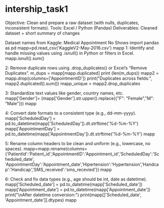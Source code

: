 # intership_task1

Objective: Clean and prepare a raw dataset (with nulls, duplicates, inconsistent formats).
Tools: Excel / Python (Pandas)
Deliverables: Cleaned dataset + short summary of changes

Dataset names from Kaggle:
                          Medical Appointment No Shows
import pandas as pd
mapp=pd.read_csv('KaggleV2-May-2016.csv')
mapp
1: Identify and handle missing values using .isnull() in Python or filters in Excel.
   mapp.isnull().sum()
   
2: Remove duplicate rows using .drop_duplicates() or Excel’s “Remove Duplicates”.
    m_dups = mapp[mapp.duplicated]
   print (len(m_dups))
   mapp2 = mapp.drop(columns=['AppointmentID'])
   print("Duplicates across fields:", mapp2.duplicated().sum())
   mapp_unique = mapp2.drop_duplicates
   
3: Standardize text values like gender, country names, etc.
     mapp['Gender']= (mapp['Gender'].str.upper().replace({"F": "Female","M": "Male"}))
     mapp
     
4: Convert date formats to a consistent type (e.g., dd-mm-yyyy).
      mapp['ScheduledDay'] = pd.to_datetime(mapp['ScheduledDay']).dt.strftime('%d-%m-%Y')
      mapp['AppointmentDay'] = pd.to_datetime(mapp['AppointmentDay']).dt.strftime('%d-%m-%Y')
      mapp
      
5: Rename column headers to be clean and uniform (e.g., lowercase, no spaces).
    mapp=mapp.rename(columns={'PatientId':'Patient_id','AppointmentID':'Appointment_id','ScheduledDay':'Scheduled_date',
                         'AppointmentDay':'Appointment_date','Hipertension':'Hypertension','Handcap':'Handicap','SMS_received':'sms_recevied'})
    mapp
    
6: Check and fix data types (e.g., age should be int, date as datetime).
      mapp['Scheduled_date'] = pd.to_datetime(mapp['Scheduled_date'])
      mapp['Appointment_date'] = pd.to_datetime(mapp['Appointment_date'])
      print("\nAfter datetime conversion:")
      print(mapp[['Scheduled_date', 'Appointment_date']].dtypes)
      mapp
